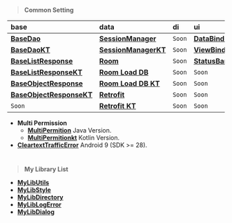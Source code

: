 > **Common Setting**

| base                                                                                         | data                                                                              | di     | ui                                                                         | utils  |
|:---------------------------------------------------------------------------------------------|:----------------------------------------------------------------------------------|:-------|:---------------------------------------------------------------------------|:-------|
| [**BaseDao**](https://github.com/gzeinnumer/MyBasePackage#basedao)                           | [**SessionManager**](https://github.com/gzeinnumer/SessionManager)                | `Soon` | [**DataBindingExample**](https://github.com/gzeinnumer/DataBindingExample) | `Soon` |
| [**BaseDaoKT**](https://github.com/gzeinnumer/MyBasePackageKT#basedao)                       | [**SessionManagerKT**](https://github.com/gzeinnumer/SessionManager_kt)           | `Soon` | [**ViewBindingExample**](https://github.com/gzeinnumer/ViewBindingExample) | `Soon` |
| [**BaseListResponse**](https://github.com/gzeinnumer/MyBasePackage#baselistresponse)         | [**Room**](https://github.com/gzeinnumer/AndroidJetpackRoom)                      | `Soon` | [**StatusBarStyle**](https://github.com/gzeinnumer/StatusBarStyle)         | `Soon` |
| [**BaseListResponseKT**](https://github.com/gzeinnumer/MyBasePackageKT#baselistresponse)     | [**Room Load DB**](https://github.com/gzeinnumer/ExternalRoomReadDbFromFile)      | `Soon` | `Soon`                                                                     | `Soon` |
| [**BaseObjectResponse**](https://github.com/gzeinnumer/MyBasePackage#baseobjectresponse)     | [**Room Load DB KT**](https://github.com/gzeinnumer/ExternalRoomReadDbFromFilekt) | `Soon` | `Soon`                                                                     | `Soon` |
| [**BaseObjectResponseKT**](https://github.com/gzeinnumer/MyBasePackageKT#baseobjectresponse) | [**Retrofit**](https://github.com/gzeinnumer/RetrofitCRUD)                        | `Soon` | `Soon`                                                                     | `Soon` |
| `Soon`                                                                                       | [**Retrofit KT**](https://github.com/gzeinnumer/BaseRetrofitkt)                   | `Soon` | `Soon`                                                                     | `Soon` |

- **Multi Permission**
  - [**MultiPermition**](https://github.com/gzeinnumer/MultiPermition) Java Version.
  - [**MultiPermitionkt**](https://github.com/gzeinnumer/MultiPermitionkt)
    Kotlin Version.
- [**CleartextTrafficError**](https://github.com/gzeinnumer/CleartextTrafficError)
  Android 9 (SDK >= 28).

#
> **My Library List**

- [**MyLibUtils**](https://github.com/gzeinnumer/MyLibUtils)
- [**MyLibStyle**](https://github.com/gzeinnumer/MyLibStyle)
- [**MyLibDirectory**](https://github.com/gzeinnumer/MyLibDirectory)
- [**MyLibLogError**](https://github.com/gzeinnumer/MyLibLogError)
- [**MyLibDialog**](https://github.com/gzeinnumer/MyLibDialog)
